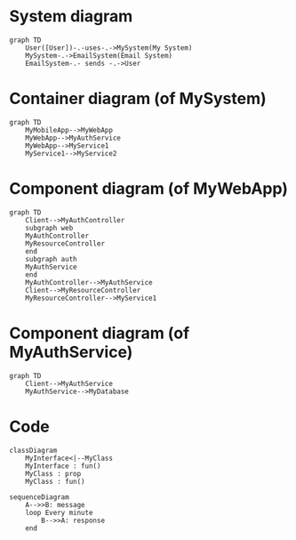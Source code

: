 # System  diagram

```mermaid
graph TD
    User([User])-.-uses-.->MySystem(My System)
    MySystem-.->EmailSystem(Email System)
    EmailSystem-.- sends -.->User
```

# Container diagram (of MySystem)

```mermaid
graph TD
    MyMobileApp-->MyWebApp
    MyWebApp-->MyAuthService
    MyWebApp-->MyService1
    MyService1-->MyService2
```

# Component diagram (of MyWebApp)

```mermaid
graph TD
    Client-->MyAuthController
    subgraph web
    MyAuthController
    MyResourceController
    end
    subgraph auth
    MyAuthService
    end
    MyAuthController-->MyAuthService
    Client-->MyResourceController
    MyResourceController-->MyService1
```

# Component diagram (of MyAuthService)

```mermaid
graph TD
    Client-->MyAuthService
    MyAuthService-->MyDatabase
```

# Code

```mermaid
classDiagram
    MyInterface<|--MyClass
    MyInterface : fun()
    MyClass : prop
    MyClass : fun()
```

```mermaid
sequenceDiagram
    A-->>B: message
    loop Every minute
        B-->>A: response
    end
 ```